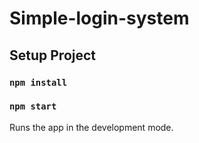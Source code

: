 # Simple-login-system

## Setup Project

### `npm install`

### `npm start`

Runs the app in the development mode.
